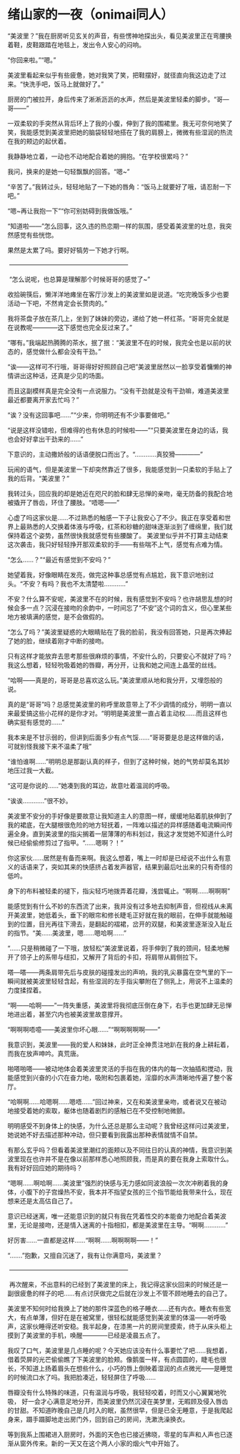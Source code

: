 # 绪山家的一夜（onimai同人）

“美波里？”我在厨房听见玄关的声音，有些愣神地探出头，看见美波里正在弯腰换着鞋，皮鞋跟踏在地毯上，发出令人安心的闷响。

“你回来啦。”“嗯。”

美波里看起来似乎有些疲惫，她对我笑了笑，把鞋摆好，就径直向我这边走了过来。“快洗手吧，饭马上就做好了。”

厨房的门被拉开，身后传来了淅淅沥沥的水声，然后是美波里轻柔的脚步。“哥—哥——”

一双柔软的手突然从背后环上了我的小腹，伸到了我的围裙里。我无可奈何地笑了笑，我能感觉到美波里把她的脑袋轻轻地搭在了我的肩膀上，微微有些湿润的热流在我的颊边的起伏着。

我静静地立着，一动也不动地配合着她的拥抱。“在学校很累吗？”

我问，换来的是她一句轻飘飘的回答。“嗯~”

“辛苦了。”我转过头，轻轻地贴了一下她的唇角：“饭马上就要好了哦，请忍耐一下吧。”

“嗯~再让我抱一下”“你可别妨碍到我做饭哦。”

“知道啦——”怎么回事，这久违的热恋期一样的氛围，感受着美波里的吐息，我突然感觉有些恍惚。

果然是太累了吗。要好好犒劳一下她才行啊。

 ———————————————————

 “怎么说呢，也总算是理解那个时候哥哥的感觉了~”

收拾碗筷后，懒洋洋地瘫坐在客厅沙发上的美波里如是说道。“吃完晚饭多少也要活动一下吧，不然肯定会长赘肉的。”

我将茶盘子放在茶几上，坐到了妹妹的旁边，递给了她一杯红茶。“哥哥完全就是在说教呢————这下感觉也完全反过来了。”

“哪有。”我端起热腾腾的茶水，抿了抿：“美波里不在的时候，我完全也是以前的状态的，感觉做什么都会没有干劲。”

“诶——这样可不行哦，哥哥得好好照顾自己吧”美波里居然以一脸享受着慵懒的神情讲出这种话，还真是少见的场面。

而且这副模样真是完全没有一点说服力。“没有干劲就是没有干劲嘛，难道美波里最近都要离开家去忙吗？”

“诶？没有这回事吧……”“少来，你明明还有不少事要做吧。”

“说是这样没错啦，但难得的也有休息的时候啦——”“只要美波里在身边的话，我也会好好拿出干劲来的……”

下意识的，主动撒娇般的话语便脱口而出了。“…………真狡猾————”

玩闹的语气，但是美波里一下却突然靠近了很多，我能感觉到一只柔软的手贴上了我的后背。“美波里？”

我转过头，回应我的却是她近在咫尺的脸和肆无忌惮的亲吻，毫无防备的我配合地被撬开了唇齿，环住了腰肢。“唔嗯——”

心虚了吗这家伙是……不过熟悉的触感一下子让我安心了不少。我正在享受着和世界上最熟悉的人交换着体液与呼吸，红茶和砂糖的甜味逐渐淡到了缠绵里，我们就保持着这个姿势，虽然很快我就感觉有些腰酸了。
美波里似乎并不打算主动结束这次袭击，我只好轻轻挣开那双柔软的手——有些喘不上气，感觉有点难为情。

“怎么……？”“最近有感觉到不安吗？”

她望着我，好像眼睛在发亮，做完这种事总感觉有点尴尬，我下意识地别过头。“不安？有吗？我也不太清楚啦…………”

不安？什么算不安呢，美波里不在的时候，我有感觉到不安吗？也许胡思乱想的时候会多一点？沉浸在接吻的余韵中，一时间忘了“不安”这个词的含义，但心里某些地方被填满的感觉，是不会做假的。

“怎么了吗？”美波里疑惑的大眼睛贴在了我的脸前，我没有回答她，只是再次捧起了她的脸，继续着刚才中断的接吻。

只有这样才能放弃去思考那些很麻烦的事情，不安什么的，只要安心不就好了吗？我这么想着，轻轻吮吸着她的唇瓣，再分开，让我和她之间连上晶莹的丝线。

“哈啊——真是的，哥哥是总喜欢这么玩。”美波里顺从地和我分开，又埋怨般的说。

真的是“哥哥”吗？总感觉美波里的称呼里故意带上了不少调情的成分，明明一直以来最爱搞这些小花样的是你才对。“明明是美波里一直占着主动权……而且这样也确实挺有感觉的……”

我本来是不甘示弱的，但讲到后面多少有点气馁……“哥哥要是总是这样做的话，可就别怪我接下来不温柔了哦”

“谁怕谁啊……”明明总是那副认真的样子，但到了这种时候，她的气势却莫名其妙地压过我一大截。

“这可是你说的……”她凑到我的耳边，故意吐着温润的呼吸。

“诶诶…………”很不妙。

美波里不安分的手好像是要故意让我知道主人的意图一样，缓缓地贴着肌肤伸到了我的裙底，在大腿根很危险的地方轻抚着，一阵难以描述的异样感随着电流瞬间传遍全身。直到美波里的指尖搁着一层薄薄的布料划过，我这才发觉她不知道什么时候已经偷偷修剪过了指甲。“……嗯啊？！”

你这家伙……居然是有备而来啊。我这么想着，嘴上一时却是已经说不出什么有意义的话语来了，突如其来的快感挤占着发声器官，结果到最后吐出来的只有奇怪的低吟。

身下的布料被轻柔的褪下，指尖轻巧地拨弄着花瓣，浅尝辄止。“啊啊……啊啊啊”

能感觉到有什么不妙的东西流了出来，我并没有过多地去抑制声音，但视线从未离开美波里，她低着头，垂下的眼帘和修长睫毛正好就在我的眼前，在伸手就能触碰到的位置，目光再往下滑去，是翻起的褶裙，岔开的双腿，和美波里逐渐没入耻丘的指节。“美……美波里，嗯……嗯哈啊……”

“……只是稍微碰了一下哦，放轻松”美波里说着，将手伸到了我的颈间，轻柔地解开了领子上的系带与纽扣，又解开了背后的卡扣，将肩带从肩侧拉下。

嗒—嗒——两条肩带先后与皮肤的碰撞发出的声响，我的乳尖暴露在空气里的下一瞬间就被美波里轻轻含起，有些湿润的左手指尖攀附在了侧乳上，用说不上温柔的力度揉捏着。

“啊——哈啊——”一阵失重感，美波里将我彻底压倒在身下，右手也更加肆无忌惮地进出着，甚至穴内也被美波里故意撑开。

“啊啊啊唔噫——美波里你坏心眼……”“啊啊啊啊啊——”

我意识到，美波里——我的爱人和妹妹，此时正全神贯注地趴在我的身上耕耘着，而我在放声呻吟。真荒唐。

啪嗒啪嗒——被动地体会着美波里灵活的手指在我的体内的每一次抽插和搅动，我能感觉到兴奋的小穴在奋力地，吸附和包裹着她，淫靡的水声清晰地传遍了整个客厅。

“哈啊啊……哈嗯啊……嗯唔……”回过神来，又在和美波里亲吻，或者说又在被动地接受着她的索取，躯体也随着剧烈的感触已在不受控制地微颤。

明明感受不到身体上的快感，为什么还总是那么主动呢？我曾经这样问过美波里，她说她不好去描述那种冲动，但只要看到我露出那种表情就情不自禁。

有那么玄乎吗？但看着美波里潮红的面颊以及不同往日的认真的神情，我意识到美波里现在也许并不是在像以前那样悉心地照顾我，而是真的要在我身上索取什么。我有好好回应她的期待吗？

“嗯啊……啊哈啊……美波里”强烈的快感与无力感如同波浪般一次次冲刷着我的身体，小腹下的子宫燥热不安，我本并不指望女孩的三个指节能给我带来什么，现在想来还是太高估自己了。

意识已经迷离，唯一还能意识到的就只有我在凭着性交的本能奋力地配合着美波里，无论是接吻，还是情入迷离的十指相扣，都是美波里在主导。“啊啊…………”

好厉害……一直都是这样……“啊啊……啊啊啊啊——！”

“…….”抱歉，又擅自沉迷了，我有让你满意吗，美波里？

 ———————————————————

 再次醒来，不出意料的已经到了美波里的床上，我记得这家伙回来的时候还是一副很疲惫的样子的吧……有点讨厌做完之后就在沙发上不管不顾地睡去的自己了。

美波里不知何时给我换上了她的那件深蓝色的格子睡衣……还有内衣。睡衣有些宽大，有点单薄，但好在是在被窝里，很轻松就能感觉到美波里的体温——听呼吸声，这家伙睡得还听安稳。我半起身，在漆黑一片的房间里摸索，终于从床头柜上摸到了美波里的手机，唤醒————已经是凌晨五点了。

我叹了口气，美波里是几点睡的呢？今天她应该没有什么事要忙了吧……我想着，借着荧屏的光芒偷偷瞧了下美波里的脸颊。像鹅蛋一样，有点圆圆的，睫毛也很长，不知道上扬着眉头在想些什么，小巧的唇上倒映着湿润的点点微光——是睡觉的时候流口水了吗。我把脸凑近，轻轻屏住了呼吸……

唇瓣没有什么特殊的味道，只有温润与呼吸，我轻轻咬着，时而又小心翼翼地吮吸，
好一会才心满意足地分开，而美波里仍然沉浸在美梦里，无暇顾及侵入唇齿的甘甜。不知道昨晚自己是几时入的眠，虽然很早，但是已全无睡意，于是我爬起身来，蹑手蹑脚地走出房门外，回到自己的房间，洗漱洗澡换衣。

等到我系上围裙进入厨房时，外面的天色也已接近拂晓，零星的车声和人声也已逐渐从窗外传来。新的一天又在这个两人小家的烟火气中开始了。

